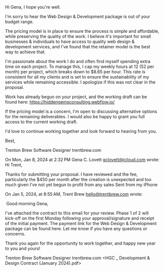 Hi Gena, I hope you're well.

I'm sorry to hear the Web Design & Development package is out of your budget range.

The pricing model is in place to ensure the process is simple and affordable, while preserving the quality of the work. I believe it's important for small businesses & individuals to have access to quality web design & development services, and I've found that the retainer model is the best way to achieve that.

I'm passionate about the work I do and often find myself spending extra time on each project. To manage this, I cap my weekly hours at 12 (52 per month) per project, which breaks down to $8.65 per hour. This rate is consistent for all my clients and is set to ensure the sustainability of my services while remaining accessible. I apologize if this was not clear in the proposal.

Work has already begun on your project, and the working draft can be found here: https://hiddengemsconsulting.webflow.io/

If the pricing model is a concern, I'm open to discussing alternative options for the remaining deliverables. I would also be happy to grant you full access to the current working draft.

I'd love to continue working together and look forward to hearing from you.

Best,

Trenton Brew
Software Designer
trentbrew.com


On Mon, Jan 8, 2024 at 2:32 PM Gena C. Lovett <gclovett@icloud.com> wrote:
Hi Trent,

Thanks for submitting your proposal. I have reviewed and the fee, particularly the $450 per month after the creation is unexpected and too much given I’ve not yet begun to profit from any sales 
Sent from my iPhone

On Jan 5, 2024, at 8:55 AM, Trent Brew <hello@trentbrew.com> wrote:

﻿
Good morning Gena, 

I've attached the contract to this email for your review. Phase 1 of 2 will kick-off on the first Monday following your approval/signature and receipt of the initial payment. The payment link for the Web Design & Development package can be found here. Let me know if you have any questions or concerns.

Thank you again for the opportunity to work together, and happy new year to you and yours!

Trenton Brew
Software Designer
trentbrew.com
<HGC _ Development & Design Contract (January 2024).pdf>